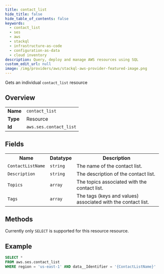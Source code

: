 ```yaml
---
title: contact_list
hide_title: false
hide_table_of_contents: false
keywords:
  - contact_list
  - ses
  - aws
  - stackql
  - infrastructure-as-code
  - configuration-as-data
  - cloud inventory
description: Query, deploy and manage AWS resources using SQL
custom_edit_url: null
image: /img/providers/aws/stackql-aws-provider-featured-image.png
---
```

Gets an individual <code>contact_list</code> resource

## Overview
<table><tbody>
<tr><td><b>Name</b></td><td><code>contact_list</code></td></tr>
<tr><td><b>Type</b></td><td>Resource</td></tr>
<tr><td><b>Id</b></td><td><code>aws.ses.contact_list</code></td></tr>
</tbody></table>

## Fields
<table><tbody>
<tr><th>Name</th><th>Datatype</th><th>Description</th></tr>
<tr><td><code>ContactListName</code></td><td><code>string</code></td><td>The name of the contact list.</td></tr><tr><td><code>Description</code></td><td><code>string</code></td><td>The description of the contact list.</td></tr><tr><td><code>Topics</code></td><td><code>array</code></td><td>The topics associated with the contact list.</td></tr><tr><td><code>Tags</code></td><td><code>array</code></td><td>The tags (keys and values) associated with the contact list.</td></tr>
</tbody></table>

## Methods
Currently only <code>SELECT</code> is supported for this resource resource.

## Example
```sql
SELECT * 
FROM aws.ses.contact_list
WHERE region = 'us-east-1' AND data__Identifier = '{ContactListName}'
```
